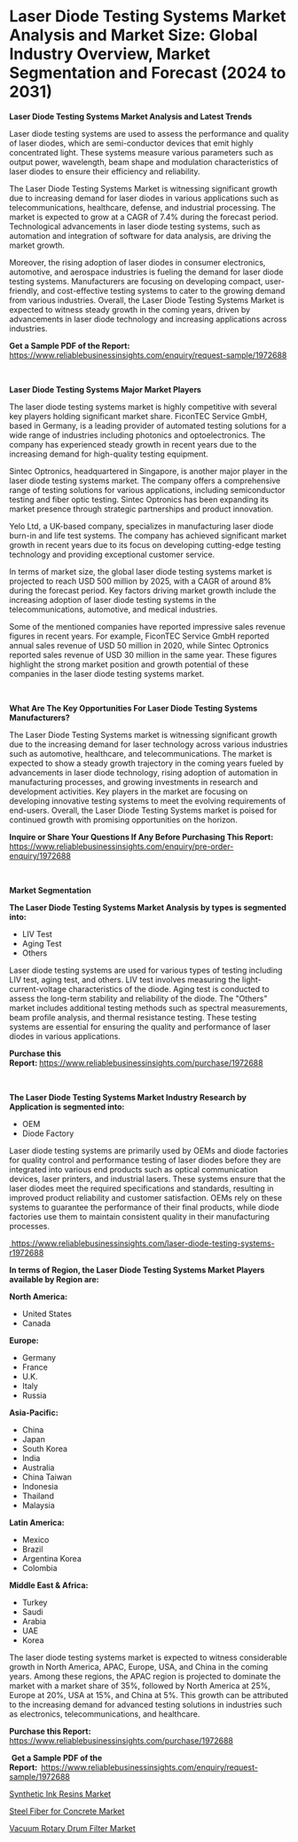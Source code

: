 <p><h1>Laser Diode Testing Systems Market Analysis and Market Size: Global Industry Overview, Market Segmentation and Forecast (2024 to 2031)</h1></p><p><strong>Laser Diode Testing Systems Market Analysis and Latest Trends</strong></p>
<p><p>Laser diode testing systems are used to assess the performance and quality of laser diodes, which are semi-conductor devices that emit highly concentrated light. These systems measure various parameters such as output power, wavelength, beam shape and modulation characteristics of laser diodes to ensure their efficiency and reliability.</p><p>The Laser Diode Testing Systems Market is witnessing significant growth due to increasing demand for laser diodes in various applications such as telecommunications, healthcare, defense, and industrial processing. The market is expected to grow at a CAGR of 7.4% during the forecast period. Technological advancements in laser diode testing systems, such as automation and integration of software for data analysis, are driving the market growth.</p><p>Moreover, the rising adoption of laser diodes in consumer electronics, automotive, and aerospace industries is fueling the demand for laser diode testing systems. Manufacturers are focusing on developing compact, user-friendly, and cost-effective testing systems to cater to the growing demand from various industries. Overall, the Laser Diode Testing Systems Market is expected to witness steady growth in the coming years, driven by advancements in laser diode technology and increasing applications across industries.</p></p>
<p><strong>Get a Sample PDF of the Report:&nbsp;</strong> <a href="https://www.reliablebusinessinsights.com/enquiry/request-sample/1972688">https://www.reliablebusinessinsights.com/enquiry/request-sample/1972688</a></p>
<p>&nbsp;</p>
<p><strong>Laser Diode Testing Systems Major Market Players</strong></p>
<p><p>The laser diode testing systems market is highly competitive with several key players holding significant market share. FiconTEC Service GmbH, based in Germany, is a leading provider of automated testing solutions for a wide range of industries including photonics and optoelectronics. The company has experienced steady growth in recent years due to the increasing demand for high-quality testing equipment.</p><p>Sintec Optronics, headquartered in Singapore, is another major player in the laser diode testing systems market. The company offers a comprehensive range of testing solutions for various applications, including semiconductor testing and fiber optic testing. Sintec Optronics has been expanding its market presence through strategic partnerships and product innovation.</p><p>Yelo Ltd, a UK-based company, specializes in manufacturing laser diode burn-in and life test systems. The company has achieved significant market growth in recent years due to its focus on developing cutting-edge testing technology and providing exceptional customer service.</p><p>In terms of market size, the global laser diode testing systems market is projected to reach USD 500 million by 2025, with a CAGR of around 8% during the forecast period. Key factors driving market growth include the increasing adoption of laser diode testing systems in the telecommunications, automotive, and medical industries.</p><p>Some of the mentioned companies have reported impressive sales revenue figures in recent years. For example, FiconTEC Service GmbH reported annual sales revenue of USD 50 million in 2020, while Sintec Optronics reported sales revenue of USD 30 million in the same year. These figures highlight the strong market position and growth potential of these companies in the laser diode testing systems market.</p></p>
<p>&nbsp;</p>
<p><strong>What Are The Key Opportunities For Laser Diode Testing Systems Manufacturers?</strong></p>
<p><p>The Laser Diode Testing Systems market is witnessing significant growth due to the increasing demand for laser technology across various industries such as automotive, healthcare, and telecommunications. The market is expected to show a steady growth trajectory in the coming years fueled by advancements in laser diode technology, rising adoption of automation in manufacturing processes, and growing investments in research and development activities. Key players in the market are focusing on developing innovative testing systems to meet the evolving requirements of end-users. Overall, the Laser Diode Testing Systems market is poised for continued growth with promising opportunities on the horizon.</p></p>
<p><strong>Inquire or Share Your Questions If Any Before Purchasing This Report:</strong> <a href="https://www.reliablebusinessinsights.com/enquiry/pre-order-enquiry/1972688">https://www.reliablebusinessinsights.com/enquiry/pre-order-enquiry/1972688</a></p>
<p>&nbsp;</p>
<p><strong>Market Segmentation</strong></p>
<p><strong>The Laser Diode Testing Systems Market Analysis by types is segmented into:</strong></p>
<p><ul><li>LIV Test</li><li>Aging Test</li><li>Others</li></ul></p>
<p><p>Laser diode testing systems are used for various types of testing including LIV test, aging test, and others. LIV test involves measuring the light-current-voltage characteristics of the diode. Aging test is conducted to assess the long-term stability and reliability of the diode. The "Others" market includes additional testing methods such as spectral measurements, beam profile analysis, and thermal resistance testing. These testing systems are essential for ensuring the quality and performance of laser diodes in various applications.</p></p>
<p><strong>Purchase this Report:&nbsp;</strong><a href="https://www.reliablebusinessinsights.com/purchase/1972688">https://www.reliablebusinessinsights.com/purchase/1972688</a></p>
<p>&nbsp;</p>
<p><strong>The Laser Diode Testing Systems Market Industry Research by Application is segmented into:</strong></p>
<p><ul><li>OEM</li><li>Diode Factory</li></ul></p>
<p><p>Laser diode testing systems are primarily used by OEMs and diode factories for quality control and performance testing of laser diodes before they are integrated into various end products such as optical communication devices, laser printers, and industrial lasers. These systems ensure that the laser diodes meet the required specifications and standards, resulting in improved product reliability and customer satisfaction. OEMs rely on these systems to guarantee the performance of their final products, while diode factories use them to maintain consistent quality in their manufacturing processes.</p></p>
<p><a href="https://www.reliablebusinessinsights.com/laser-diode-testing-systems-r1972688">&nbsp;https://www.reliablebusinessinsights.com/laser-diode-testing-systems-r1972688</a></p>
<p><strong>In terms of Region, the Laser Diode Testing Systems Market Players available by Region are:</strong></p>
<p>
    <p> <strong> North America: </strong>
        <ul>
            <li>United States</li>
            <li>Canada</li>
        </ul>
        </p> 
    <p> <strong> Europe: </strong>
        <ul>
            <li>Germany</li>
            <li>France</li>
            <li>U.K.</li>
            <li>Italy</li>
            <li>Russia</li>
        </ul>
        </p> 
    <p> <strong> Asia-Pacific: </strong>
        <ul>
            <li>China</li>
            <li>Japan</li>
            <li>South Korea</li>
            <li>India</li>
            <li>Australia</li>
            <li>China Taiwan</li>
            <li>Indonesia</li>
            <li>Thailand</li>
            <li>Malaysia</li>
        </ul>
        </p> 
    <p> <strong> Latin America: </strong>
        <ul>
            <li>Mexico</li>
            <li>Brazil</li>
            <li>Argentina Korea</li>
            <li>Colombia</li>
        </ul>
        </p> 
    <p> <strong> Middle East & Africa: </strong>
        <ul>
            <li>Turkey</li>
            <li>Saudi</li>
            <li>Arabia</li>
            <li>UAE</li>
            <li>Korea</li>
        </ul>
    </p>
    </p>
<p><p>The laser diode testing systems market is expected to witness considerable growth in North America, APAC, Europe, USA, and China in the coming years. Among these regions, the APAC region is projected to dominate the market with a market share of 35%, followed by North America at 25%, Europe at 20%, USA at 15%, and China at 5%. This growth can be attributed to the increasing demand for advanced testing solutions in industries such as electronics, telecommunications, and healthcare.</p></p>
<p><strong>Purchase this Report: </strong><a href="https://www.reliablebusinessinsights.com/purchase/1972688">https://www.reliablebusinessinsights.com/purchase/1972688</a></p>
<p>&nbsp;<strong>Get a Sample PDF of the Report:&nbsp;&nbsp;</strong><a href="https://www.reliablebusinessinsights.com/enquiry/request-sample/1972688">https://www.reliablebusinessinsights.com/enquiry/request-sample/1972688</a></p>
<p><strong></strong></p>
<p><p><a href="https://www.linkedin.com/pulse/global-synthetic-ink-resins-market-size-expected-experience-n8jdc?trackingId=A2Yqgyz53B4dgcjwY2MeRA%3D%3D">Synthetic Ink Resins Market</a></p><p><a href="https://www.linkedin.com/pulse/global-steel-fiber-concrete-market-size-expected-experience-m3jic?trackingId=4lQ2mzoHGdx9yw1gdlQekg%3D%3D">Steel Fiber for Concrete Market</a></p><p><a href="https://github.com/wrwgzwbr35/Market-Research-Report-List-1/blob/main/vacuum-rotary-drum-filter-market.md">Vacuum Rotary Drum Filter Market</a></p></p>